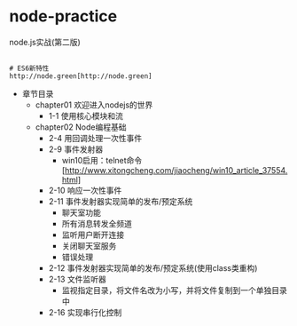 # node-practice
node.js实战(第二版)

```

# ES6新特性
http://node.green[http://node.green]

```
* 章节目录
    * chapter01 欢迎进入nodejs的世界
        * 1-1 使用核心模块和流
    * chapter02 Node编程基础
        * 2-4 用回调处理一次性事件
        * 2-9 事件发射器
            * win10启用：telnet命令[http://www.xitongcheng.com/jiaocheng/win10_article_37554.html]
        * 2-10 响应一次性事件
        * 2-11 事件发射器实现简单的发布/预定系统
            * 聊天室功能
            * 所有消息转发全频道
            * 监听用户断开连接
            * 关闭聊天室服务
            * 错误处理
        * 2-12 事件发射器实现简单的发布/预定系统(使用class类重构)
        * 2-13 文件监听器
            * 监视指定目录，将文件名改为小写，并将文件复制到一个单独目录中
        * 2-16 实现串行化控制